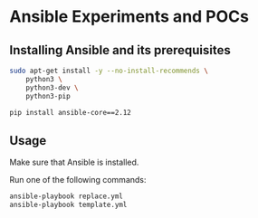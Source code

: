 # Ansible Experiments and POCs

## Installing Ansible and its prerequisites

```bash
sudo apt-get install -y --no-install-recommends \
    python3 \
    python3-dev \
    python3-pip

pip install ansible-core==2.12
```

## Usage

Make sure that Ansible is installed.


Run one of the following commands:

```bash
ansible-playbook replace.yml
ansible-playbook template.yml
```

